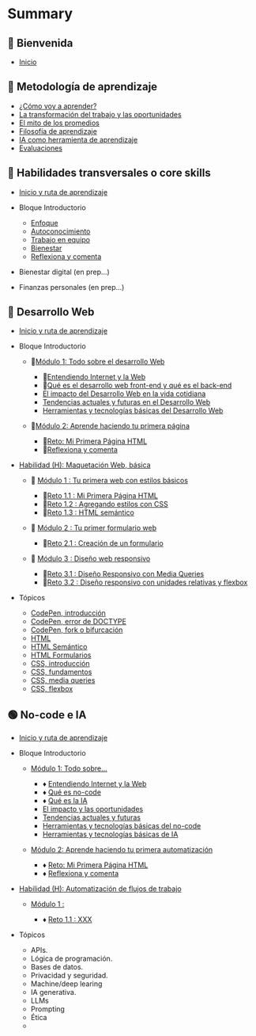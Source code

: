 # Summary

## 💜 Bienvenida

* [Inicio](README.md)

## 📑 Metodología de aprendizaje

* [¿Cómo voy a aprender?](curriculum_model/lea_model_01_overview.md)
* [La transformación del trabajo y las oportunidades](curriculum_model/lea_model_02_work.md)
* [El mito de los promedios](curriculum_model/lea_model_03_average.md)
* [Filosofía de aprendizaje](curriculum_model/lea_model_04_philosophy.md)
* [IA como herramienta de aprendizaje](curriculum_model/lea_model_05_ai.md)
* [Evaluaciones](curriculum_model/lea_model_06_assessment.md)

## 🌈 Habilidades transversales o core skills

* [Inicio y ruta de aprendizaje](curriculum_lif/lea_lif_overview.md)

* Bloque Introductorio
  
  * [Enfoque](curriculum_lif/lea_lif_enfoque.md)
  * [Autoconocimiento](curriculum_lif/self_awareness/lea_lif_selfawareness.md)
  * [Trabajo en equipo](curriculum_lif/teamwork/lea_lif_teamwork.md)    
  * [Bienestar](curriculum_lif/wellbeign/lea_lif_wellbeign_intro.md)
  * [Reflexiona y comenta](curriculum_lif/lea_lif_overview_closing.md)

* Bienestar digital (en prep...)

* Finanzas personales (en prep...)

## 🔵 Desarrollo Web

* [Inicio y ruta de aprendizaje](curriculum_dev/lea_dev_overview.md)

* Bloque Introductorio
  
  * 🔷[Módulo 1: Todo sobre el desarrollo Web](curriculum_dev/activities/00_01_00_all_about.md)
    
    * 🔹[Entendiendo Internet y la Web](curriculum_dev/activities/00_01_01_internet_web.md)
    * 🔹[Qué es el desarrollo web front-end y qué es el back-end](curriculum_dev/activities/00_01_02_web_dev.md)
    * [El impacto del Desarrollo Web en la vida cotidiana](curriculum_dev/activities/00_01_03_dev_life.md)
    * [Tendencias actuales y futuras en el Desarrollo Web](curriculum_dev/activities/00_01_04_dev_trends.md)
    * [Herramientas y tecnologías básicas del Desarrollo Web](curriculum_dev/activities/00_01_05_dev_tools.md)
  
  * 🔷[Módulo 2: Aprende haciendo tu primera página](curriculum_dev/activities/00_02_00_practice.md)
    
    * 🔹[Reto: Mi Primera Página HTML](curriculum_dev/activities/00_02_01_myfirst.md)
    * 🔹[Reflexiona y comenta](curriculum_dev/activities/00_02_02_close.md)

* [Habilidad (H): Maquetación Web, básica](curriculum_dev/activities/01_00_00_overview.md)
  
  * 🔷 [Módulo 1 : Tu primera web con estilos básicos](curriculum_dev/activities/01_01_00_modulo_myFirstWeb.md)
    
    * 🔹[Reto 1.1 : Mi Primera Página HTML](curriculum_dev/activities/01_01_01_project_myFirstWeb.md)
    * 🔹[Reto 1.2 : Agregando estilos con CSS](curriculum_dev/activities/01_01_02_project_add_CSS.md)
    * 🔹[Reto 1.3 : HTML semántico](curriculum_dev/activities/01_01_03_project_semantic_HTML.md)
  
  * 🔷 [Módulo 2 : Tu primer formulario web](curriculum_dev/activities/01_02_00_modulo_form.md)
    
    * 🔹[Reto 2.1 : Creación de un formulario](curriculum_dev/activities/01_02_01_project_formulario.md)
  
  * 🔷 [Módulo 3 : Diseño web responsivo](curriculum_dev/activities/01_03_00_modulo_responsive.md)
    
    * 🔹[Reto 3.1 : Diseño Responsivo con Media Queries](curriculum_dev/activities/01_03_01_project_responsive_mediaqueries.md)
    * 🔹[Reto 3.2 : Diseño responsivo con unidades relativas y flexbox](curriculum_dev/activities/01_03_02_project_responsive_flexbox.md)

* Tópicos
  
  * [CodePen, introducción](curriculum_dev/topics/editors_codepen.md)
  * [CodePen, error de DOCTYPE](curriculum_dev/topics/editors_codepen_doctype.md)
  * [CodePen, fork o bifurcación](curriculum_dev/topics/editors_codepen_fork.md)
  * [HTML](curriculum_dev/topics/html.md)
  * [HTML Semántico](curriculum_dev/topics/html_semantic.md)
  * [HTML Formularios](curriculum_dev/topics/html_forms.md)
  * [CSS, introducción](curriculum_dev/topics/css_intro.md)
  * [CSS, fundamentos](curriculum_dev/topics/css_fundamentos.md)
  * [CSS, media queries](curriculum_dev/topics/css_media_queries.md)
  * [CSS, flexbox](curriculum_dev/topics/css_flexbox.md)

## 🟢 No-code e IA

* [Inicio y ruta de aprendizaje](curriculum_noc/lea_noc_overview.md)

* Bloque Introductorio
  
  * [Módulo 1: Todo sobre...](curriculum_noc/activities/00_01_00_noc_all_about.md)
    
    * ♦️ [Entendiendo Internet y la Web](curriculum_noc/activities/00_01_01_internet_web.md)
    * ♦️ [Qué es no-code](curriculum_noc/activities/00_01_02_noc_que_es.md)
    * ♦️ [Qué es la IA](curriculum_noc/activities/00_01_03_ai_que_es.md)
    * [El impacto y las oportunidades]()
    * [Tendencias actuales y futuras]()
    * [Herramientas y tecnologías básicas del no-code](curriculum_noc/activities/00_01_05_dev_tools.md)
    * [Herramientas y tecnologías básicas de IA](curriculum_noc/activities/00_01_05_dev_tools.md)
  
  * [Módulo 2: Aprende haciendo tu primera automatización](curriculum_noc/activities/00_02_00_practice.md)
    
    * ♦️ [Reto: Mi Primera Página HTML](curriculum_noc/activities/00_02_01_myfirst.md)
    * ♦️ [Reflexiona y comenta](curriculum_noc/activities/00_02_02_close.md)

* [Habilidad (H): Automatización de flujos de trabajo](curriculum_noc/activities/01_00_00_overview.md)
  
  * [Módulo 1 :](curriculum_noc/activities/01_01_00_modulo_myFirstWeb.md)
    
    * ♦️ [Reto 1.1 : XXX](curriculum_noc/activities/01_01_01_project_myFirstWeb.md)

* Tópicos
  
  * APIs.
  * Lógica de programación.
  * Bases de datos.
  * Privacidad y seguridad.
  * Machine/deep learing
  * IA generativa.
  * LLMs
  * Prompting
  * Ética
  * 
